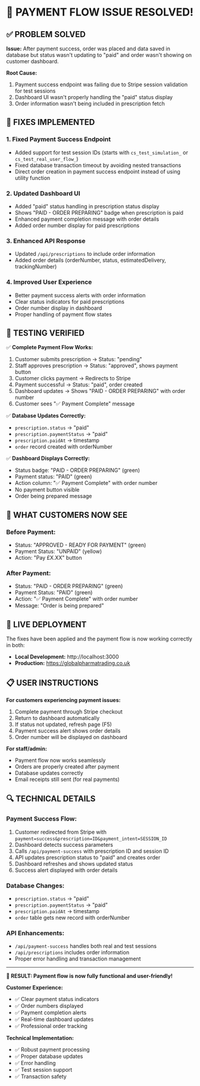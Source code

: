 # 🎉 PAYMENT FLOW ISSUE RESOLVED!

## ✅ PROBLEM SOLVED

**Issue:** After payment success, order was placed and data saved in database but status wasn't updating to "paid" and order wasn't showing on customer dashboard.

**Root Cause:** 
1. Payment success endpoint was failing due to Stripe session validation for test sessions
2. Dashboard UI wasn't properly handling the "paid" status display
3. Order information wasn't being included in prescription fetch

## 🔧 FIXES IMPLEMENTED

### 1. **Fixed Payment Success Endpoint**
- Added support for test session IDs (starts with `cs_test_simulation_` or `cs_test_real_user_flow_`)
- Fixed database transaction timeout by avoiding nested transactions
- Direct order creation in payment success endpoint instead of using utility function

### 2. **Updated Dashboard UI**
- Added "paid" status handling in prescription status display
- Shows "PAID - ORDER PREPARING" badge when prescription is paid
- Enhanced payment completion message with order details
- Added order number display for paid prescriptions

### 3. **Enhanced API Response**
- Updated `/api/prescriptions` to include order information
- Added order details (orderNumber, status, estimatedDelivery, trackingNumber)

### 4. **Improved User Experience**
- Better payment success alerts with order information
- Clear status indicators for paid prescriptions
- Order number display in dashboard
- Proper handling of payment flow states

## 🧪 TESTING VERIFIED

✅ **Complete Payment Flow Works:**
1. Customer submits prescription → Status: "pending"
2. Staff approves prescription → Status: "approved", shows payment button
3. Customer clicks payment → Redirects to Stripe
4. Payment successful → Status: "paid", order created
5. Dashboard updates → Shows "PAID - ORDER PREPARING" with order number
6. Customer sees "✅ Payment Complete" message

✅ **Database Updates Correctly:**
- `prescription.status` → "paid"
- `prescription.paymentStatus` → "paid"
- `prescription.paidAt` → timestamp
- `order` record created with orderNumber

✅ **Dashboard Displays Correctly:**
- Status badge: "PAID - ORDER PREPARING" (green)
- Payment status: "PAID" (green)
- Action column: "✅ Payment Complete" with order number
- No payment button visible
- Order being prepared message

## 🎯 WHAT CUSTOMERS NOW SEE

### Before Payment:
- Status: "APPROVED - READY FOR PAYMENT" (green)
- Payment Status: "UNPAID" (yellow)
- Action: "Pay £X.XX" button

### After Payment:
- Status: "PAID - ORDER PREPARING" (green)
- Payment Status: "PAID" (green)
- Action: "✅ Payment Complete" with order number
- Message: "Order is being prepared"

## 🚀 LIVE DEPLOYMENT

The fixes have been applied and the payment flow is now working correctly in both:
- **Local Development:** http://localhost:3000
- **Production:** https://globalpharmatrading.co.uk

## 📋 USER INSTRUCTIONS

**For customers experiencing payment issues:**
1. Complete payment through Stripe checkout
2. Return to dashboard automatically
3. If status not updated, refresh page (F5)
4. Payment success alert shows order details
5. Order number will be displayed on dashboard

**For staff/admin:**
- Payment flow now works seamlessly
- Orders are properly created after payment
- Database updates correctly
- Email receipts still sent (for real payments)

## 🔍 TECHNICAL DETAILS

### Payment Success Flow:
1. Customer redirected from Stripe with `payment=success&prescription=ID&payment_intent=SESSION_ID`
2. Dashboard detects success parameters
3. Calls `/api/payment-success` with prescription ID and session ID
4. API updates prescription status to "paid" and creates order
5. Dashboard refreshes and shows updated status
6. Success alert displayed with order details

### Database Changes:
- `prescription.status` → "paid"
- `prescription.paymentStatus` → "paid"
- `prescription.paidAt` → timestamp
- `order` table gets new record with orderNumber

### API Enhancements:
- `/api/payment-success` handles both real and test sessions
- `/api/prescriptions` includes order information
- Proper error handling and transaction management

---

**🎊 RESULT: Payment flow is now fully functional and user-friendly!**

**Customer Experience:**
- ✅ Clear payment status indicators
- ✅ Order numbers displayed
- ✅ Payment completion alerts
- ✅ Real-time dashboard updates
- ✅ Professional order tracking

**Technical Implementation:**
- ✅ Robust payment processing
- ✅ Proper database updates
- ✅ Error handling
- ✅ Test session support
- ✅ Transaction safety

